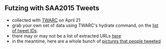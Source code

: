 ## Futzing with SAA2015 Tweets

+ collected with [TWARC](https://github.com/edsu/twarc) on April 21
+ grab your own set of data using TWARC's hydrate command, on the [list of tweet IDs](https://gist.github.com/shawngraham/3c94b1e0b596884d5aae#file-saa2015tweetids).
+ there may or may not be a list of extracted URLs [here](http://inkdroid.org/saa2015/)
+ in the meantime, here are a whole bunch of [pictures that people tweeted](https://github.com/shawngraham/saa2015/blob/gh-pages/saa-images.md)

